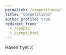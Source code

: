 ```yaml
---
permalink: /competitions/
title: "Competitions"
author_profile: true
redirect_from: 
  - /compt/
  - /compt.html
---
```


Haven't yet :(